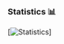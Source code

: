 ### Statistics 📊
[![Statistics](https://github-readme-stats.vercel.app/api?username=anarchy1337x&show_icons=true&icon_color=805AD5&text_color=666666&bg_color=ffffff00&hide_title=true&include_all_commits=true&count_private=true&hide_border=true&hide=contribs)]
